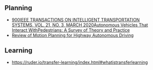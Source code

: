 ## Planning
- [900IEEE TRANSACTIONS ON INTELLIGENT TRANSPORTATION SYSTEMS, VOL. 21, NO. 3, MARCH 2020Autonomous Vehicles That Interact WithPedestrians: A Survey of Theory and Practice](https://ieeexplore.ieee.org/stamp/stamp.jsp?tp=&arnumber=8667866)
- [ Review of Motion Planning for Highway Autonomous Driving](https://eprints.qut.edu.au/132328/7/132328a.pdf)

## Learning
- https://ruder.io/transfer-learning/index.html#whatistransferlearning